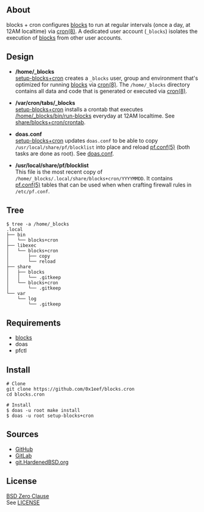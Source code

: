 ## About

blocks + cron configures
[blocks](https://github.com/0x1eef/blocks#readme)
to run at regular intervals (once a day, at 12AM localtime)
via [cron(8)](https://man.freebsd.org/cgi/man.cgi?cron(8)).
A dedicated user account (`_blocks`) isolates the execution of
[blocks](https://github.com/0x1eef/blocks#readme)
from other user accounts.

## Design

* **/home/_blocks** <br>
  [setup-blocks+cron](bin/setup-blocks+cron) creates a
  `_blocks` user, group and environment that's optimized for
  running
  [blocks](https://github.com/0x1eef/blocks#readme)
  via
  [cron(8)](https://man.freebsd.org/cgi/man.cgi?cron(8)).
  The `/home/_blocks` directory contains all data and code
  that is generated or executed via
  [cron(8)](https://man.freebsd.org/cgi/man.cgi?cron(8)).

* **/var/cron/tabs/_blocks** <br>
  [setup-blocks+cron](bin/setup-blocks+cron)
  installs a crontab that executes
  [/home/_blocks/bin/run-blocks](share/blocks+cron/home/_blocks/bin/run-blocks)
  everyday at 12AM localtime. See
  [share/blocks+cron/crontab](share/blocks+cron/cron).

* **doas.conf** <br>
  [setup-blocks+cron](setup-blocks+cron)
  updates `doas.conf` to be able to copy
  `/usr/local/share/pf/blocklist`
  into place and reload
  [pf.conf(5)](https://man.freebsd.org/cgi/man.cgi?pf.conf(5))
  (both tasks are done as root).
  See [doas.conf](share/blocks+cron/doas.conf).

* **/usr/local/share/pf/blocklist** <br>
  This file is the most recent copy of
  `/home/_blocks/.local/share/blocks+cron/YYYYMMDD`.
  It contains
  [pf.conf(5)](https://man.freebsd.org/cgi/man.cgi?pf.conf(5))
  tables that can be used when when crafting
  firewall rules in `/etc/pf.conf`.

## Tree

    $ tree -a /home/_blocks
    .local
    ├── bin
    │   └── blocks+cron
    ├── libexec
    │   └── blocks+cron
    │       ├── copy
    │       └── reload
    ├── share
    │   ├── blocks
    │   │   └── .gitkeep
    │   └── blocks+cron
    │       └── .gitkeep
    └── var
        └── log
            └── .gitkeep

## Requirements

* [blocks](https://github.com/0x1eef/blocks#readme)
* doas
* pfctl

## Install

    # Clone
    git clone https://github.com/0x1eef/blocks.cron
    cd blocks.cron

    # Install
    $ doas -u root make install
    $ doas -u root setup-blocks+cron

## Sources

* [GitHub](https://github.com/0x1eef/blocks.cron)
* [GitLab](https://gitlab.com/0x1eef/blocks.cron)
* [git.HardenedBSD.org](https://git.HardenedBSD.org/0x1eef/blocks.cron)

## License

[BSD Zero Clause](https://choosealicense.com/licenses/0bsd/)
<br>
See [LICENSE](./LICENSE)
